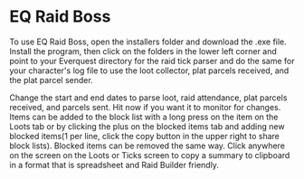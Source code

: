 # EQ Raid Boss

To use EQ Raid Boss, open the installers folder and download the .exe file.  Install the 
program, then click on the folders in the lower left corner and point to your Everquest directory for the raid tick parser and do the same for your character's log file to use the loot collector, plat parcels received, and the plat parcel sender.

Change the start and end dates to parse loot, raid attendance, plat parcels received, and parcels sent.  Hit now if you want it to monitor for 
changes.  Items can be added to the block list with a long press on the item on the Loots tab or by clicking the plus on the blocked items tab and adding new blocked items(1 per line, click the copy button in the upper right to share block lists).  Blocked items can be removed the same way.  Click anywhere on the screen on the Loots or Ticks screen to copy a summary to clipboard in a format that is spreadsheet and Raid Builder friendly.
